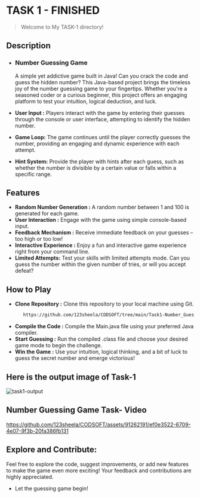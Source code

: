 
# TASK 1 - FINISHED

> Welcome to My TASK-1 directory!

## Description

 - ### Number Guessing Game
    
     A simple yet addictive game built in Java! Can you crack the code and guess the hidden number?
     This Java-based project brings the timeless joy of the number guessing game to your fingertips.
     Whether you're a seasoned coder or a curious beginner, this project offers an engaging platform to test your intuition, logical deduction, and luck.
-  **User Input :** Players interact with the game by entering their guesses through the console or user interface, attempting to identify the hidden number.
-  **Game Loop:** The game continues until the player correctly guesses the number, providing an engaging and dynamic experience with each attempt.
-  **Hint System:** Provide the player with hints after each guess, such as whether the number is divisible by a certain value or falls within a specific range.
     

   
## Features

- **Random Number Generation :** A random number between 1 and 100 is generated for each game.
- **User Interaction :**  Engage with the game using simple console-based input.
- **Feedback Mechanism :** Receive immediate feedback on your guesses – too high or too low!
- **Interactive Experience :**  Enjoy a fun and interactive game experience right from your command line.
- **Limited Attempts:** Test your skills with limited attempts mode. Can you guess the number within the given number of tries, or will you accept defeat?

## How to Play
 - **Clone Repository :** Clone this repository to your local machine using Git.
      ```bash
         https://github.com/123sheela/CODSOFT/tree/main/Task1-Number_Guess
 - **Compile the Code :** Compile the Main.java file using your preferred Java compiler.
 - **Start Guessing :** Run the compiled .class file and choose your desired game mode to begin the challenge.
 - **Win the Game :** Use your intuition, logical thinking, and a bit of luck to guess the secret number and emerge victorious!

## Here is the output image of Task-1
![task1-output](https://github.com/123sheela/CODSOFT/assets/91262191/e685db5a-665d-4d15-ada1-a3ec73aadd6d)

## Number Guessing Game Task- Video

https://github.com/123sheela/CODSOFT/assets/91262191/ef0e3522-6709-4e07-9f3b-20fa386fb131

## Explore and Contribute:

Feel free to explore the code, suggest improvements, or add new features to make the game even more exciting! Your feedback and contributions are highly appreciated.

- Let the guessing game begin!
 
